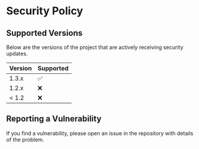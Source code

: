 # Security Policy

## Supported Versions

Below are the versions of the project that are actively receiving security updates.

| Version | Supported          |
| ------- | ------------------ |
| 1.3.x   | :white_check_mark: |
| 1.2.x   | :x:                |
| < 1.2   | :x:                |

## Reporting a Vulnerability

If you find a vulnerability, please open an issue in the repository with details of the problem.
